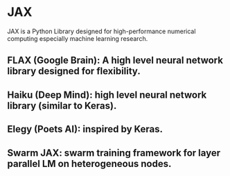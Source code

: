 # JAX

JAX is a Python Library designed for high-performance numerical computing especially machine learning research.

## FLAX (Google Brain): A high level neural network library designed for flexibility.
## Haiku (Deep Mind): high level neural network library (similar to Keras).
## Elegy (Poets AI): inspired by Keras.
## Swarm JAX: swarm training framework for layer parallel LM on heterogeneous nodes.

